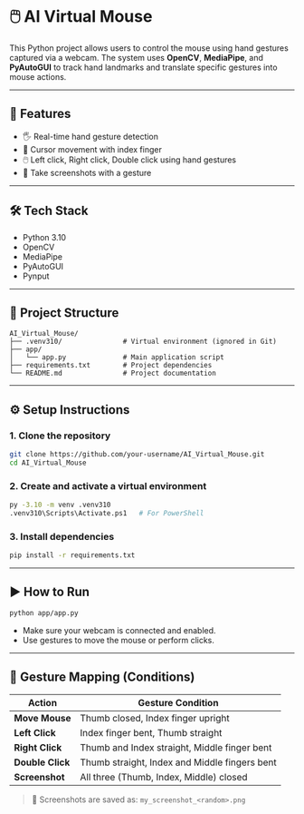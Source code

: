 # 🖱️ AI Virtual Mouse

This Python project allows users to control the mouse using hand gestures captured via a webcam. The system uses **OpenCV**, **MediaPipe**, and **PyAutoGUI** to track hand landmarks and translate specific gestures into mouse actions.

---

## 📌 Features

- 🖐️ Real-time hand gesture detection
- 🎯 Cursor movement with index finger
- 🖱️ Left click, Right click, Double click using hand gestures
- 📸 Take screenshots with a gesture

---

## 🛠️ Tech Stack

- Python 3.10
- OpenCV
- MediaPipe
- PyAutoGUI
- Pynput

---

## 📂 Project Structure

```
AI_Virtual_Mouse/
├── .venv310/               # Virtual environment (ignored in Git)
├── app/
│   └── app.py              # Main application script
├── requirements.txt        # Project dependencies
└── README.md               # Project documentation
```

---

## ⚙️ Setup Instructions

### 1. Clone the repository

```bash
git clone https://github.com/your-username/AI_Virtual_Mouse.git
cd AI_Virtual_Mouse
```

### 2. Create and activate a virtual environment

```bash
py -3.10 -m venv .venv310
.venv310\Scripts\Activate.ps1   # For PowerShell
```

### 3. Install dependencies

```bash
pip install -r requirements.txt
```

---

## ▶️ How to Run

```bash
python app/app.py
```

- Make sure your webcam is connected and enabled.
- Use gestures to move the mouse or perform clicks.

---

## 🤌 Gesture Mapping (Conditions)

| Action         | Gesture Condition                                            |
|----------------|--------------------------------------------------------------|
| **Move Mouse** | Thumb closed, Index finger upright                           |
| **Left Click** | Index finger bent, Thumb straight                            |
| **Right Click**| Thumb and Index straight, Middle finger bent                 |
| **Double Click**| Thumb straight, Index and Middle fingers bent               |
| **Screenshot** | All three (Thumb, Index, Middle) closed                      |

> 📸 Screenshots are saved as: `my_screenshot_<random>.png`


